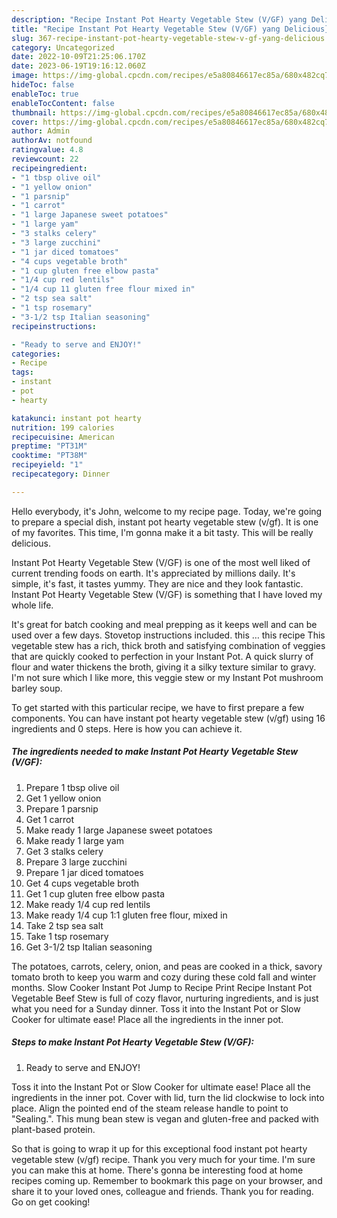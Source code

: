 ```yaml
---
description: "Recipe Instant Pot Hearty Vegetable Stew (V/GF) yang Delicious}"
title: "Recipe Instant Pot Hearty Vegetable Stew (V/GF) yang Delicious}"
slug: 367-recipe-instant-pot-hearty-vegetable-stew-v-gf-yang-delicious
category: Uncategorized
date: 2022-10-09T21:25:06.170Z
date: 2023-06-19T19:16:12.060Z
image: https://img-global.cpcdn.com/recipes/e5a80846617ec85a/680x482cq70/instant-pot-hearty-vegetable-stew-vgf-recipe-main-photo.jpg
hideToc: false
enableToc: true
enableTocContent: false
thumbnail: https://img-global.cpcdn.com/recipes/e5a80846617ec85a/680x482cq70/instant-pot-hearty-vegetable-stew-vgf-recipe-main-photo.jpg
cover: https://img-global.cpcdn.com/recipes/e5a80846617ec85a/680x482cq70/instant-pot-hearty-vegetable-stew-vgf-recipe-main-photo.jpg
author: Admin
authorAv: notfound
ratingvalue: 4.8
reviewcount: 22
recipeingredient:
- "1 tbsp olive oil"
- "1 yellow onion"
- "1 parsnip"
- "1 carrot"
- "1 large Japanese sweet potatoes"
- "1 large yam"
- "3 stalks celery"
- "3 large zucchini"
- "1 jar diced tomatoes"
- "4 cups vegetable broth"
- "1 cup gluten free elbow pasta"
- "1/4 cup red lentils"
- "1/4 cup 11 gluten free flour mixed in"
- "2 tsp sea salt"
- "1 tsp rosemary"
- "3-1/2 tsp Italian seasoning"
recipeinstructions:

- "Ready to serve and ENJOY!"
categories:
- Recipe
tags:
- instant
- pot
- hearty

katakunci: instant pot hearty 
nutrition: 199 calories
recipecuisine: American
preptime: "PT31M"
cooktime: "PT38M"
recipeyield: "1"
recipecategory: Dinner

---
```



Hello everybody, it's John, welcome to my recipe page. Today, we're going to prepare a special dish, instant pot hearty vegetable stew (v/gf). It is one of my favorites. This time, I'm gonna make it a bit tasty. This will be really delicious.

Instant Pot Hearty Vegetable Stew (V/GF) is one of the most well liked of current trending foods on earth. It's appreciated by millions daily. It's simple, it's fast, it tastes yummy. They are nice and they look fantastic. Instant Pot Hearty Vegetable Stew (V/GF) is something that I have loved my whole life.

It&#39;s great for batch cooking and meal prepping as it keeps well and can be used over a few days. Stovetop instructions included. this … this recipe This vegetable stew has a rich, thick broth and satisfying combination of veggies that are quickly cooked to perfection in your Instant Pot. A quick slurry of flour and water thickens the broth, giving it a silky texture similar to gravy. I&#39;m not sure which I like more, this veggie stew or my Instant Pot mushroom barley soup.


To get started with this particular recipe, we have to first prepare a few components. You can have instant pot hearty vegetable stew (v/gf) using 16 ingredients and 0 steps. Here is how you can achieve it.

<!--inarticleads1-->

##### The ingredients needed to make Instant Pot Hearty Vegetable Stew (V/GF):

1. Prepare 1 tbsp olive oil
1. Get 1 yellow onion
1. Prepare 1 parsnip
1. Get 1 carrot
1. Make ready 1 large Japanese sweet potatoes
1. Make ready 1 large yam
1. Get 3 stalks celery
1. Prepare 3 large zucchini
1. Prepare 1 jar diced tomatoes
1. Get 4 cups vegetable broth
1. Get 1 cup gluten free elbow pasta
1. Make ready 1/4 cup red lentils
1. Make ready 1/4 cup 1:1 gluten free flour, mixed in
1. Take 2 tsp sea salt
1. Take 1 tsp rosemary
1. Get 3-1/2 tsp Italian seasoning


The potatoes, carrots, celery, onion, and peas are cooked in a thick, savory tomato broth to keep you warm and cozy during these cold fall and winter months. Slow Cooker Instant Pot Jump to Recipe Print Recipe Instant Pot Vegetable Beef Stew is full of cozy flavor, nurturing ingredients, and is just what you need for a Sunday dinner. Toss it into the Instant Pot or Slow Cooker for ultimate ease! Place all the ingredients in the inner pot. 

<!--inarticleads2-->

##### Steps to make Instant Pot Hearty Vegetable Stew (V/GF):


1. Ready to serve and ENJOY!

Toss it into the Instant Pot or Slow Cooker for ultimate ease! Place all the ingredients in the inner pot. Cover with lid, turn the lid clockwise to lock into place. Align the pointed end of the steam release handle to point to &#34;Sealing.&#34;. This mung bean stew is vegan and gluten-free and packed with plant-based protein. 

So that is going to wrap it up for this exceptional food instant pot hearty vegetable stew (v/gf) recipe. Thank you very much for your time. I'm sure you can make this at home. There's gonna be interesting food at home recipes coming up. Remember to bookmark this page on your browser, and share it to your loved ones, colleague and friends. Thank you for reading. Go on get cooking!
